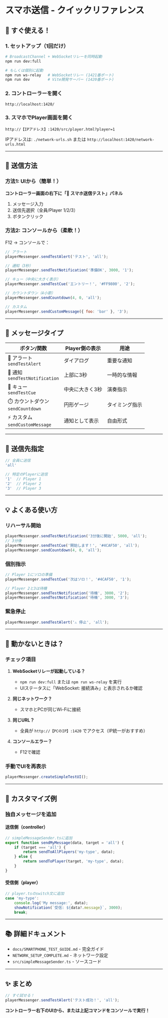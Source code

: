 # スマホ送信 - クイックリファレンス

## 🚀 すぐ使える！

### 1. セットアップ（1回だけ）

```bash
# BroadcastChannel + WebSocketリレーを同時起動
npm run dev:full

# もしくは個別に起動
npm run ws-relay   # WebSocketリレー (1421番ポート)
npm run dev        # Vite開発サーバー (1420番ポート)
```

### 2. コントローラーを開く

```
http://localhost:1420/
```

### 3. スマホでPlayer画面を開く

```
http://【IPアドレス】:1420/src/player.html?player=1
```

IPアドレスは: `./network-urls.sh` または `http://localhost:1420/network-urls.html`

---

## 📱 送信方法

### 方法1: UIから（簡単！）

**コントローラー画面の右下に「📱 スマホ送信テスト」パネル**

1. メッセージ入力
2. 送信先選択（全員/Player 1/2/3）
3. ボタンクリック

### 方法2: コンソールから（柔軟！）

F12 → コンソールで：

```javascript
// アラート
playerMessenger.sendTestAlert('テスト', 'all');

// 通知（3秒）
playerMessenger.sendTestNotification('準備OK', 3000, '1');

// キュー（中央に大きく表示）
playerMessenger.sendTestCue('エントリー！', '#FF9800', '2');

// カウントダウン（4小節）
playerMessenger.sendCountdown(4, 0, 'all');

// カスタム
playerMessenger.sendCustomMessage({ foo: 'bar' }, '3');
```

---

## 🎯 メッセージタイプ

| ボタン/関数 | Player側の表示 | 用途 |
|------------|---------------|------|
| 🔔 アラート<br>`sendTestAlert` | ダイアログ | 重要な通知 |
| 💬 通知<br>`sendTestNotification` | 上部に3秒 | 一時的な情報 |
| 🎯 キュー<br>`sendTestCue` | 中央に大きく3秒 | 演奏指示 |
| ⏱️ カウントダウン<br>`sendCountdown` | 円形ゲージ | タイミング指示 |
| ⚡ カスタム<br>`sendCustomMessage` | 通知として表示 | 自由形式 |

---

## 🎪 送信先指定

```javascript
// 全員に送信
'all'

// 特定のPlayerに送信
'1'  // Player 1
'2'  // Player 2
'3'  // Player 3
```

---

## 💡 よくある使い方

### リハーサル開始

```javascript
playerMessenger.sendTestNotification('3分後に開始', 5000, 'all');
// 3分後
playerMessenger.sendTestCue('開始します！', '#4CAF50', 'all');
playerMessenger.sendCountdown(4, 0, 'all');
```

### 個別指示

```javascript
// Player 1にソロの準備
playerMessenger.sendTestCue('次はソロ！', '#4CAF50', '1');

// Player 2と3は待機
playerMessenger.sendTestNotification('待機', 3000, '2');
playerMessenger.sendTestNotification('待機', 3000, '3');
```

### 緊急停止

```javascript
playerMessenger.sendTestAlert('⚠️ 停止', 'all');
```

---

## 🐛 動かないときは？

### チェック項目

1. **WebSocketリレーが起動している？**
    - `npm run dev:full` または `npm run ws-relay` を実行
    - UIステータスに「WebSocket: 接続済み」と表示されるか確認

2. **同じネットワーク？**
    - スマホとPCが同じWi-Fiに接続

3. **同じURL？**
    - 全員が `http://【PCのIP】:1420` でアクセス（IP統一がおすすめ）

4. **コンソールエラー？**
    - F12で確認

### 手動でUIを再表示

```javascript
playerMessenger.createSimpleTestUI();
```

---

## 🎨 カスタマイズ例

### 独自メッセージを追加

#### 送信側（controller）

```javascript
// simpleMessageSender.tsに追加
export function sendMyMessage(data, target = 'all') {
    if (target === 'all') {
        return sendToAllPlayers('my-type', data);
    } else {
        return sendToPlayer(target, 'my-type', data);
    }
}
```

#### 受信側（player）

```typescript
// player.tsのswitch文に追加
case 'my-type':
    console.log('My message:', data);
    showNotification(`受信: ${data?.message}`, 3000);
    break;
```

---

## 📚 詳細ドキュメント

- `docs/SMARTPHONE_TEST_GUIDE.md` - 完全ガイド
- `NETWORK_SETUP_COMPLETE.md` - ネットワーク設定
- `src/simpleMessageSender.ts` - ソースコード

---

## ✨ まとめ

```javascript
// すぐ試せる！
playerMessenger.sendTestAlert('テスト成功！', 'all');
```

**コントローラー右下のUIから、または上記コマンドをコンソールで実行！**
